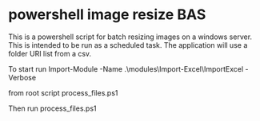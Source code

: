 # powershell image resize BAS
This is a powershell script for batch resizing images on a windows server. This is intended to be run as a scheduled task. The application will use a folder URI list from a csv.

To start run 
Import-Module -Name .\modules\Import-Excel\ImportExcel -Verbose 

from root script process_files.ps1

Then run process_files.ps1
